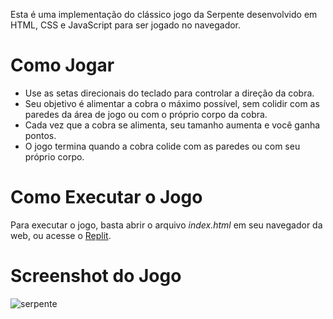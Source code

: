 Esta é uma implementação do clássico jogo da Serpente desenvolvido em HTML, CSS e JavaScript para ser jogado no navegador.

# Como Jogar 
* Use as setas direcionais do teclado para controlar a direção da cobra.
* Seu objetivo é alimentar a cobra o máximo possível, sem colidir com as paredes da área de jogo ou com o próprio corpo da cobra.
* Cada vez que a cobra se alimenta, seu tamanho aumenta e você ganha pontos.
* O jogo termina quando a cobra colide com as paredes ou com seu próprio corpo.

# Como Executar o Jogo
Para executar o jogo, basta abrir o arquivo *index.html* em seu navegador da web, ou acesse o [Replit](https://replit.com/@humbertofarrapo/snake_game#index.html).

# Screenshot do Jogo
![serpente](https://github.com/humbertofarrapo/jogo-serpente/assets/105745727/44edc821-f18b-47c1-93db-992e7bad929a)
